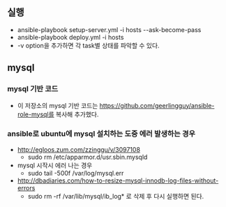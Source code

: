 ## 실행
* ansible-playbook setup-server.yml -i hosts --ask-become-pass
* ansible-playbook deploy.yml -i hosts
* -v option을 추가하면 각 task별 상태를 파악할 수 있다.

## mysql
### mysql 기반 코드
* 이 저장소의 mysql 기반 코드는 https://github.com/geerlingguy/ansible-role-mysql를 복사해 추가했다.

### ansible로 ubuntu에 mysql 설치하는 도중 에러 발생하는 경우
* http://egloos.zum.com/zzinggu/v/3097108
  * sudo rm /etc/apparmor.d/usr.sbin.mysqld
* mysql 시작시 에러 나는 경우
  * sudo tail -500f /var/log/mysql.err
* http://dbadiaries.com/how-to-resize-mysql-innodb-log-files-without-errors
  * sudo rm -rf /var/lib/mysql/ib_log* 로 삭제 후 다시 실행하면 된다.